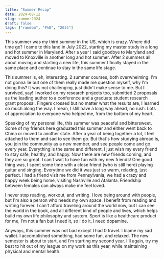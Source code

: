 ```yaml
---
title: "Summer Recap"
date: 2024-08-12
slug: summer2024
draft: false
tags: ["random", "PhD", "2024"]
---
```


This summer was my third summer in the US, which is crazy. Where did time go? I came to this land in July 2022, starting my master study in a long and hot summer in Maryland. After a year I said goodbye to Maryland and moved to Knoxville in another long and hot summer. After 2 summers all about moving and starting a new life, this summer I finally stayed in the same place and continue to stay in the same life stage.

This summer is, eh, interesting. 2 summer courses, both overwhelming. I'm not gonna lie but one of them really made me question myself, why I'm doing this? It was not challenging, just didn't make sense to me. But I survived, yay! I worked on my research projects too, submitted 2 proposals as the leading author to a conference and a graduate student research grant proposal. Fingers crossed but no matter what the results are, I learned so much along the way. I mean, I still have a long way ahead, no rush. Lots of appreciation to everyone who helped me, from the bottom of my heart. 

Speaking of my personal life, this summer was peaceful and bittersweet. Some of my friends here graduated this summer and either went back to China or moved to another state. After a year of being together a lot, I feel attached to them and sad to see them go. But that's how studying abroad is, you join the community as a new member, and see people come and go every year. Everything is the same and different, I just wish my every friend to stay safe, healthy, and happy. Now there are new friends coming, and they are so great. I can't wait to have fun with my new friends! One good thing was, I spent some time with a close friend (who is still here) playing guitar and singing. Everytime we did it was just so warm, relaxing, just perfect. I had a friend visit me from Pennsylvania, we had a crazy and happy week being home, visiting Nashville and Atalanta.  Friendship between females can always make me feel loved.

I never stop reading, workout, and writing. I love being around with people, but I'm also a person who needs my own space. I benefit from reading and writing forever. I can't afford traveling around the world now, but I can see the world in the book, and all different kind of people and lives, which helps build my own life philosophy and system. Sport is like a healthcare product for me, I'm not a fan but I need it, so I do it. I need dopamine.

Anyways, this summer was not bad except I had 0 travel. I blame my sad wallet. I accomplished something, had some fun, and relaxed. The new semester is about to start, and I'm starting my second year. I'll again, try my best to hit out of my league on my work as this year, while maintaining physical and mental health.